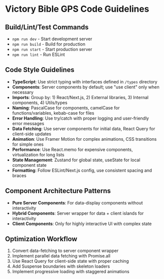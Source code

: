 # Victory Bible GPS Code Guidelines

## Build/Lint/Test Commands
- `npm run dev` - Start development server
- `npm run build` - Build for production
- `npm run start` - Start production server
- `npm run lint` - Run ESLint

## Code Style Guidelines
- **TypeScript**: Use strict typing with interfaces defined in `/types` directory
- **Components**: Server components by default; use "use client" only when necessary
- **Imports**: Group by: 1) React/Next.js, 2) External libraries, 3) Internal components, 4) Utils/types
- **Naming**: PascalCase for components, camelCase for functions/variables, kebab-case for files
- **Error Handling**: Use try/catch with proper logging and user-friendly error messages
- **Data Fetching**: Use server components for initial data, React Query for client-side updates
- **Animation**: Use Framer Motion for complex animations, CSS transitions for simple ones
- **Performance**: Use React.memo for expensive components, virtualization for long lists
- **State Management**: Zustand for global state, useState for local component state
- **Formatting**: Follow ESLint/Next.js config, use consistent spacing and braces

## Component Architecture Patterns
- **Pure Server Components**: For data-display components without interactivity
- **Hybrid Components**: Server wrapper for data + client islands for interactivity
- **Client Components**: Only for highly interactive UI with complex state

## Optimization Workflow
1. Convert data-fetching to server component wrapper
2. Implement parallel data fetching with Promise.all
3. Use React Query for client-side state with proper caching
4. Add Suspense boundaries with skeleton loaders
5. Implement progressive loading with staggered animations